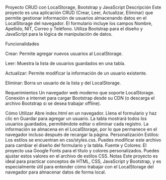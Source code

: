 Proyecto CRUD con LocalStorage, Bootstrap y JavaScript
Descripción
Este proyecto es una aplicación CRUD (Crear, Leer, Actualizar, Eliminar) que permite gestionar información de usuarios almacenando datos en el LocalStorage del navegador. El formulario incluye los campos Nombre, Apellido, NIT, Correo y Teléfono. Utiliza Bootstrap para el diseño y JavaScript para la lógica de manipulación de datos.

Funcionalidades

Crear: Permite agregar nuevos usuarios al LocalStorage.

Leer: Muestra la lista de usuarios guardados en una tabla.

Actualizar: Permite modificar la información de un usuario existente.

Eliminar: Borra un usuario de la lista y del LocalStorage.

Requerimientos
Un navegador web moderno que soporte LocalStorage.
Conexión a internet para cargar Bootstrap desde su CDN (o descarga el archivo Bootstrap si se desea trabajar offline).

Cómo Utilizar
Abre index.html en un navegador.
Llena el formulario y haz clic en Guardar para agregar un usuario.
La tabla mostrará todos los usuarios guardados, permitiéndote editar o eliminar cada registro.
La información se almacena en el LocalStorage, por lo que permanece en el navegador incluso después de recargar la página.
Personalización
Estilos: Los estilos se encuentran en css/styles.css. Puedes modificar este archivo para cambiar el diseño del formulario y la tabla.
Fuente y Colores: El proyecto usa Google Fonts para el título y colores personalizados. Puedes ajustar estos valores en el archivo de estilos CSS.
Notas
Este proyecto es ideal para practicar conceptos de HTML, CSS, JavaScript y Bootstrap, y es especialmente útil para entender cómo trabajar con el LocalStorage del navegador para almacenar datos de forma local.